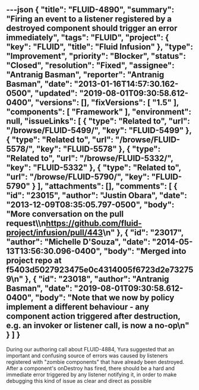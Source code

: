 ---json
{
  "title": "FLUID-4890",
  "summary": "Firing an event to a listener registered by a destroyed component should trigger an error immediately",
  "tags": "FLUID",
  "project": {
    "key": "FLUID",
    "title": "Fluid Infusion"
  },
  "type": "Improvement",
  "priority": "Blocker",
  "status": "Closed",
  "resolution": "Fixed",
  "assignee": "Antranig Basman",
  "reporter": "Antranig Basman",
  "date": "2013-01-16T14:57:30.162-0500",
  "updated": "2019-08-01T09:30:58.612-0400",
  "versions": [],
  "fixVersions": [
    "1.5"
  ],
  "components": [
    "Framework"
  ],
  "environment": null,
  "issueLinks": [
    {
      "type": "Related to",
      "url": "/browse/FLUID-5499/",
      "key": "FLUID-5499"
    },
    {
      "type": "Related to",
      "url": "/browse/FLUID-5578/",
      "key": "FLUID-5578"
    },
    {
      "type": "Related to",
      "url": "/browse/FLUID-5332/",
      "key": "FLUID-5332"
    },
    {
      "type": "Related to",
      "url": "/browse/FLUID-5790/",
      "key": "FLUID-5790"
    }
  ],
  "attachments": [],
  "comments": [
    {
      "id": "23015",
      "author": "Justin Obara",
      "date": "2013-12-09T08:35:05.797-0500",
      "body": "More conversation on the pull request\\\n<https://github.com/fluid-project/infusion/pull/443>\n"
    },
    {
      "id": "23017",
      "author": "Michelle D'Souza",
      "date": "2014-05-13T13:56:30.096-0400",
      "body": "Merged into project repo at f5403d5027923475e0c4314005f6723d2e732759\n"
    },
    {
      "id": "23018",
      "author": "Antranig Basman",
      "date": "2019-08-01T09:30:58.612-0400",
      "body": "Note that we now by policy implement a different behaviour - any component action triggered after destruction, e.g. an invoker or listener call, is now a no-op\n"
    }
  ]
}
---
During our authoring call about FLUID-4884, Yura suggested that an important and confusing source of errors was caused by listeners registered with "zombie components" that have already been destroyed. After a component's onDestroy has fired, there should be a hard and immediate error triggered by any listener notifying it, in order to make debugging this kind of issue as clear and direct as possible

        